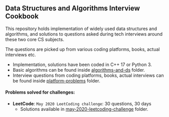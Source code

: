 ## Data Structures and Algorithms Interview Cookbook

This repository holds implementation of widely used data structures and algorithms, and solutions to questions asked during tech interviews around these two core CS subjects.

The questions are picked up from various coding platforms, books, actual interviews etc.

- Implementation, solutions have been coded in C++ 17 or Python 3.
- Basic algorithms can be found inside [algorithms-and-ds](./algorithms-and-ds) folder.
- Interview questions from coding platforms, books, actual interviews can be found inside [platform-problems](./platform-problems) folder.

#### Problems solved for challenges:

- **LeetCode**: `May 2020 LeetCoding challenge`: 30 questions, 30 days
  - Solutions available in [may-2020-leetcoding-challenge](./platform-problems/leetcode/may-2020-leetcoding-challenge) folder.

